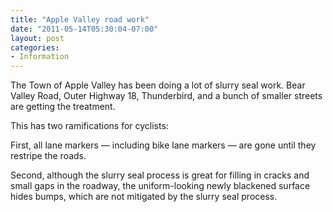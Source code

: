 ```yaml
---
title: "Apple Valley road work"
date: "2011-05-14T05:30:04-07:00"
layout: post
categories:
- Information
---
```


The Town of Apple Valley has been doing a lot of slurry seal work. Bear Valley Road, Outer Highway 18, Thunderbird, and a bunch of smaller streets are getting the treatment.  
  
This has two ramifications for cyclists:

First, all lane markers — including bike lane markers — are gone until they restripe the roads.

Second, although the slurry seal process is great for filling in cracks and small gaps in the roadway, the uniform-looking newly blackened surface hides bumps, which are not mitigated by the slurry seal process.